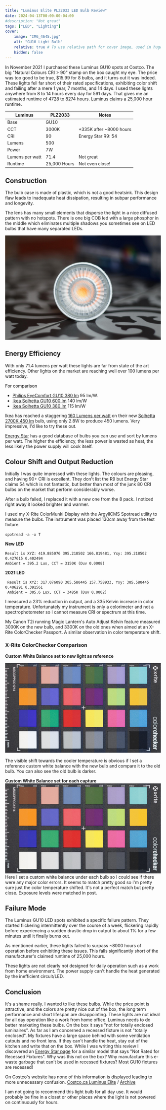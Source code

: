 ```yaml
---
title: "Luminus Elite PLZ2033 LED Bulb Review"
date: 2024-04-13T00:00:00-04:00
#description: "Not great"
tags: ["LED", "Lighting"]
cover:
    image: "IMG_4645.jpg"
    alt: "GU10 Light Bulb"
    relative: true # To use relative path for cover image, used in hugo Page-bundles
    hidden: false
---
```


In November 2021 I purchased these Luminus GU10 spots at Costco. The big "Natural Colours CRI > 90" stamp on the box caught my eye. The price was too good to be true, $15.99 for 8 bulbs, and it turns out it was indeed. These lights fell far short of their rated specifications, exhibiting color shift and failing after a mere 1 year, 7 months, and 14 days. I used these lights anywhere from 8 to 14 hours every day for 591 days. That gives me an estimated runtime of 4728 to 8274 hours. Luminus claims a 25,000 hour runtime.

| Luminus | PLZ2033 | Notes |
|---|---|---|
| Base |  GU10 |  |
| CCT | 3000K | +335K after ~8000 hours |
| CRI | 90 | Energy Star R9: 54 |
| Lumens | 500 |  |
| Power | 7W |  |
| Lumens per watt | 71.4 | Not great |
| Runtime | 25,000 Hours | Not even close! |

## Construction

The bulb case is made of plastic, which is not a good heatsink. This design flaw leads to inadequate heat dissipation, resulting in subpar performance and longevity.

The lens has many small elements that disperse the light in a nice diffused pattern with no hotspots. There is one big COB led with a large phosphor in the middle which eliminates multiple shadows you sometimes see on LED bulbs that have many separated LEDs.

![GU10 Light Bulb](IMG_4649.jpg)

## Energy Efficiency

With only 71.4 lumens per watt these lights are far from state of the art efficiency. Other lights on the market are reaching well over 100 lumens per watt today.

For comparison
- [Philips EyeComfort GU10 380 lm](https://www.energystar.gov/productfinder/product/certified-light-bulbs/details/2340872) 95 lm/W.
- [Ikea Solhetta GU10 600 lm](https://www.ikea.com/ca/en/p/solhetta-led-bulb-gu10-600-lumen-dimmable-90548420/) 140 lm/W
- [Ikea Solhetta GU10 380 lm](https://www.ikea.com/ca/en/p/solhetta-led-bulb-gu10-380-lumen-dimmable-40498781/) 115 lm/W

Ikea has reached a staggering [160 Lumens per watt](https://www.energystar.gov/productfinder/product/certified-light-bulbs/details/2393573) on their new [Solhetta 2700K 450 lm](https://www.ikea.com/ca/en/p/solhetta-led-bulb-e26-450-lumen-globe-clear-50498667/) bulb, using only 2.8W to produce 450 lumens. Very impressive, I'd like to try these out.

[Energy Star](https://www.energystar.gov/productfinder/product/certified-light-bulbs/) has a good database of bulbs you can use and sort by lumens per watt. The higher the efficiency, the less power is wasted as heat, the less likely the power supply will cook itself.

## Colour Shift and Output Reduction

Initially I was quite impressed with these lights. The colours are pleasing, and having 90+ CRI is excellent. They don't list the R9 but Energy Star claims 54 which is not fantastic, but better than most of the junk 80 CRI bulbs on the market that perform considerably worse.

After a bulb failed, I replaced it with a new one from the 8 pack. I noticed right away it looked brighter and warmer.

I used my X-Rite ColorMunki Display with the ArgyllCMS Spotread utility to measure the bulbs. The instrument was placed 130cm away from the test fixture.

`spotread -a -x T`

**New LED**
```
Result is XYZ: 419.885076 395.218502 166.819481, Yxy: 395.218502 0.427615 0.402494
Ambient = 395.2 Lux, CCT = 3150K (Duv 0.0008)
```

**2021 LED**

```
 Result is XYZ: 317.076090 305.580445 157.758933, Yxy: 305.580445 0.406291 0.391561
 Ambient = 305.6 Lux, CCT = 3485K (Duv 0.0002)
```

I measured a 23% reduction in output, and a 335 Kelvin increase in color temperature. Unfortunately my instrument is only a colorimeter and not a spectrophotometer so I cannot measure CRI or spectrum at this time.

My Canon T2i running Magic Lantern's Auto Adjust Kelvin feature measured 3000K on the new bulb, and 3300K on the old ones when aimed at an X-Rite ColorChecker Passport. A similar observation in color temperature shift.

### X-Rite ColorChecker Comparison

**Custom White Balance set to new light as reference**

![Reference vs Custom White Balance](Luminus-Reference.jpg)

The visible shift towards the cooler temperature is obvious if I set a reference custom white balance with the new bulb and compare it to the old bulb. You can also see the old bulb is darker.

**Custom White Balance set for each capture**
![Custom White Balance](Luminus-CustomWB.jpg)
Here I set a custom white balance under each bulb so I could see if there were any major color errors. It seems to match pretty good so I'm pretty sure just the color temperature shifted. It's not a perfect match but pretty close. Exposure levels were matched in post.

## Failure Mode

The Luminus GU10 LED spots exhibited a specific failure pattern. They started flickering intermittently over the course of a week, flickering rapidly before experiencing a sudden drastic drop in output to about 1% for a few minutes until it finally burns out.

As mentioned earlier, these lights failed to surpass ~8000 hours of operation before exhibiting these issues. This falls significantly short of the manufacturer's claimed runtime of 25,000 hours.

These lights are not clearly not designed for daily operation such as a work from home environment. The power supply can't handle the heat generated by the inefficient circuit/LED.

## Conclusion

It's a shame really. I wanted to like these bulbs. While the price point is attractive, and the colors are pretty nice out of the box, the long term performance and short lifespan are disappointing. These lights are not ideal for all day operation like a work from home office. Luminus needs to do better marketing these bulbs. On the box it says "not for totally enclosed luminaires". As far as I am concerned a recessed fixture is not "totally enclosed". My fixtures have a large space behind with some ventilation cutouts and no front lens. If they can't handle the heat, stay out of the kitchen and write that on the box. While I was writing this review I discovered an [Energy Star page](https://www.energystar.gov/productfinder/product/certified-light-bulbs/details/2301907) for a similar model that says "Not Rated for Recessed Fixtures". Why was this not on the box? Why manufacture this e-waste garbage that can't be used in recessed fixtures? Most GU10 fixtures are recessed!

On Costco's website has none of this information is displayed leading to more unnecessary confusion.
[Costco.ca Luminus Elite](https://www.costco.ca/luminus-led-elite-7w-gu10-500-lumens-dimmable%2C-8-pack.product.100778123.html) / [Archive](https://archive.ph/ff1JS)

I am not going to recommend this light bulb for all day use. It would probably be fine in a closet or other places where the light is not powered on continuously for hours.

